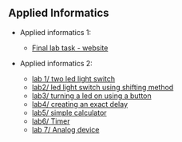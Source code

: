 ## Applied Informatics
 - Applied informatics 1:
    - [Final lab task - website](https://github.com/Paraschiv-Stefan/Applied-Informatics/tree/AI1-website)
      
- Applied informatics 2:
    - [lab 1/ two led light switch](https://github.com/Paraschiv-Stefan/Applied-Informatics/tree/lab_1)
    - [lab2/ led light switch using shifting method](https://github.com/Paraschiv-Stefan/Applied-Informatics/tree/lab_2)
    - [lab3/ turning a led on using a button](https://github.com/Paraschiv-Stefan/Applied-Informatics/tree/lab_3)
    - [lab4/ creating an exact delay](https://github.com/Paraschiv-Stefan/Applied-Informatics/tree/lab_4)
    - [lab5/ simple calculator](https://github.com/Paraschiv-Stefan/Applied-Informatics/tree/lab_5)
    - [lab6/ Timer](https://github.com/Paraschiv-Stefan/Applied-Informatics/tree/lab_6)
    - [lab 7/ Analog device](https://github.com/Paraschiv-Stefan/Applied-Informatics/tree/lab_7)
     
